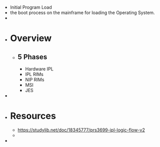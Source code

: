 - Initial Program Load
- the boot process on the mainframe for loading the Operating System.
-
- # Overview
	- ## 5 Phases
		- Hardware IPL
		- IPL RIMs
		- NIP RIMs
		- MSI
		- JES
-
- # Resources
	- https://studylib.net/doc/18345777/prs3699-ipl-logic-flow-v2
	-
-